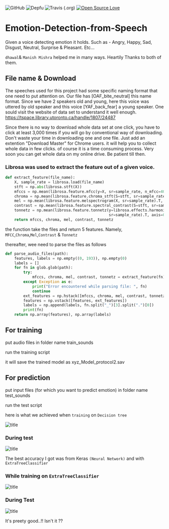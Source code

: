 
![GitHub](https://img.shields.io/github/license/mashape/apistatus.svg) ![Depfu](https://img.shields.io/depfu/depfu/example-ruby.svg) 
![Travis (.org)](https://img.shields.io/travis/:user/:repo.svg) [![Open Source Love](https://badges.frapsoft.com/os/v1/open-source.svg?v=103)](https://github.com/ellerbrock/open-source-badges/)





# Emotion-Detection-from-Speech



Given a voice detecting emotion it holds. Such as - Angry, Happy, Sad, Disgust, Neutral, Surprise &amp; Pleasant. Etc... 

`dhawal`& `Manish Mishra` helped me in many ways. Heartily Thanks to both of them.

## File name & Download
The speeches used for this project had some specific naming format that one need to put attention on. 
Our file has [OAF_bite_neutral] this name format. Since we have 2 speakers old and young, here this voice was uttered by old speaker and this voice [YAF_back_fear] a young speaker. One sould visit the website of data set to understand it well enough. 
https://tspace.library.utoronto.ca/handle/1807/24487

Since there is no way to download whole data set at one click, you have to click at least 3,000 times if you will go by conventional way of downloading. Don't waste your time in downloading one and one file. Just add an extention "Download Master" for Chrome users. it will help you to collect whole data in few clicks. of course it is a time consuming process. Very soon you can get whole data on my online drive. Be patient till then. 

### Librosa was used to extract the feature out of a given voice. 
```python
def extract_feature(file_name):
    X, sample_rate = librosa.load(file_name)
    stft = np.abs(librosa.stft(X))
    mfccs = np.mean(librosa.feature.mfcc(y=X, sr=sample_rate, n_mfcc=40).T, axis=0)
    chroma = np.mean(librosa.feature.chroma_stft(S=stft, sr=sample_rate).T, axis=0)
    mel = np.mean(librosa.feature.melspectrogram(X, sr=sample_rate).T, axis=0)
    contrast = np.mean(librosa.feature.spectral_contrast(S=stft, sr=sample_rate).T, axis=0)
    tonnetz = np.mean(librosa.feature.tonnetz(y=librosa.effects.harmonic(X),
                                              sr=sample_rate).T, axis=0)
    return mfccs, chroma, mel, contrast, tonnetz

``` 
the function take the files and return 5 features. Namely, `MFCC`,`Chroma`,`Mel`,`Contrast` & `Tonnetz`

thereafter, wee need to parse the files as follows 

```python
def parse_audio_files(path):
    features, labels = np.empty((0, 193)), np.empty(0)
    labels = []
    for fn in glob.glob(path):
        try:
            mfccs, chroma, mel, contrast, tonnetz = extract_feature(fn)
        except Exception as e:
            print("Error encountered while parsing file: ", fn)
            continue
        ext_features = np.hstack([mfccs, chroma, mel, contrast, tonnetz])
        features = np.vstack([features, ext_features])
        labels = np.append(labels, fn.split("_")[3].split(".")[0])
        print(fn)
    return np.array(features), np.array(labels)
```

## For training 
put audio files in folder name train_sounds

run the training script

it will save the trained model as xyz_Model_protocol2.sav

## For prediction
put input files (for which you want to predict emotion) in folder name test_sounds

run the test script


here is what we achieved when `training` on `Decision tree` 

![title](https://github.com/nirajdevpandey/Emotion-Detection-from-Speech/blob/master/results/images/decision%20tree_train.PNG)

### During test 

![title](https://github.com/nirajdevpandey/Emotion-Detection-from-Speech/blob/master/results/images/decision%20tree_test.PNG)

The best accuracy I got was from Keras `(Neural Network)` and with `ExtraTreeClassifier`


### While training on `ExtraTreeClassifier`

![title](https://github.com/nirajdevpandey/Emotion-Detection-from-Speech/blob/master/results/images/ExtraTreeClassifier_train.PNG)

### During Test 

![title](https://github.com/nirajdevpandey/Emotion-Detection-from-Speech/blob/master/results/images/ExtraTreeClassifier_test.PNG)

It's preety good..!! 
Isn't it ??




